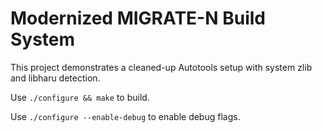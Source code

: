# Modernized MIGRATE-N Build System

This project demonstrates a cleaned-up Autotools setup with system zlib and libharu detection.

Use `./configure && make` to build.

Use `./configure --enable-debug` to enable debug flags.
